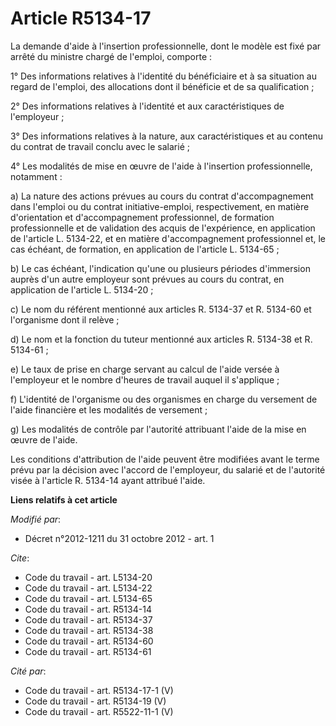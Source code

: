 # Article R5134-17

La demande d'aide à l'insertion professionnelle, dont le modèle est fixé par arrêté du ministre chargé de l'emploi,
comporte : 

1° Des informations relatives à l'identité du bénéficiaire et à sa situation au regard de l'emploi, des allocations dont il
bénéficie et de sa qualification ; 

2° Des informations relatives à l'identité et aux caractéristiques de l'employeur ; 

3° Des informations relatives à la nature, aux caractéristiques et au contenu du contrat de travail conclu avec le salarié ; 

4° Les modalités de mise en œuvre de l'aide à l'insertion professionnelle, notamment : 

a) La nature des actions prévues au cours du contrat d'accompagnement dans l'emploi ou du contrat initiative-emploi,
respectivement, en matière d'orientation et d'accompagnement professionnel, de formation professionnelle et de validation des
acquis de l'expérience, en application de l'article L. 5134-22, et en matière d'accompagnement professionnel et, le cas
échéant, de formation, en application de l'article L. 5134-65 ; 

b) Le cas échéant, l'indication qu'une ou plusieurs périodes d'immersion auprès d'un autre employeur sont prévues au cours du
contrat, en application de l'article L. 5134-20 ; 

c) Le nom du référent mentionné aux articles R. 5134-37 et R. 5134-60 et l'organisme dont il relève ; 

d) Le nom et la fonction du tuteur mentionné aux articles R. 5134-38 et R. 5134-61 ; 

e) Le taux de prise en charge servant au calcul de l'aide versée à l'employeur et le nombre d'heures de travail auquel il
s'applique ; 

f) L'identité de l'organisme ou des organismes en charge du versement de l'aide financière et les modalités de versement ; 

g) Les modalités de contrôle par l'autorité attribuant l'aide de la mise en œuvre de l'aide. 

Les conditions d'attribution de l'aide peuvent être modifiées avant le terme prévu par la décision avec l'accord de
l'employeur, du salarié et de l'autorité visée à l'article R. 5134-14 ayant attribué l'aide.

**Liens relatifs à cet article**

_Modifié par_:

  - Décret n°2012-1211 du 31 octobre 2012 - art. 1

_Cite_:

  - Code du travail - art. L5134-20
  - Code du travail - art. L5134-22
  - Code du travail - art. L5134-65
  - Code du travail - art. R5134-14
  - Code du travail - art. R5134-37
  - Code du travail - art. R5134-38
  - Code du travail - art. R5134-60
  - Code du travail - art. R5134-61

_Cité par_:

  - Code du travail - art. R5134-17-1 (V)
  - Code du travail - art. R5134-19 (V)
  - Code du travail - art. R5522-11-1 (V)
